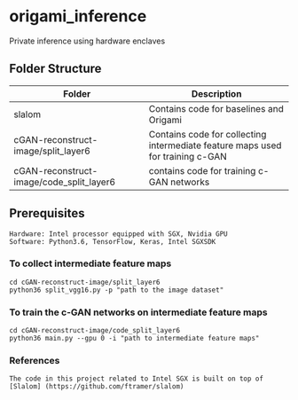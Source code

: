 # origami_inference
Private inference using hardware enclaves
## Folder Structure
Folder|Description|
---|---
slalom| Contains code for baselines and Origami
cGAN-reconstruct-image/split_layer6 |  Contains code for collecting intermediate feature maps used for training c-GAN
cGAN-reconstruct-image/code_split_layer6 | contains code for training c-GAN networks

## Prerequisites
```
Hardware: Intel processor equipped with SGX, Nvidia GPU
Software: Python3.6, TensorFlow, Keras, Intel SGXSDK
```

### To collect intermediate feature maps
```
cd cGAN-reconstruct-image/split_layer6
python36 split_vgg16.py -p "path to the image dataset"
```

### To train the c-GAN networks on intermediate feature maps
```
cd cGAN-reconstruct-image/code_split_layer6
python36 main.py --gpu 0 -i "path to intermediate feature maps"
```
### References
```
The code in this project related to Intel SGX is built on top of [Slalom] (https://github.com/ftramer/slalom)
```
